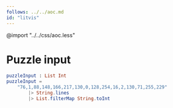 ```yaml
---
follows: ../../aoc.md
id: "litvis"
---
```


@import "../../css/aoc.less"

# Puzzle input

```elm {l=hidden r}
puzzleInput : List Int
puzzleInput =
    "76,1,88,148,166,217,130,0,128,254,16,2,130,71,255,229"
        |> String.lines
        |> List.filterMap String.toInt
```
